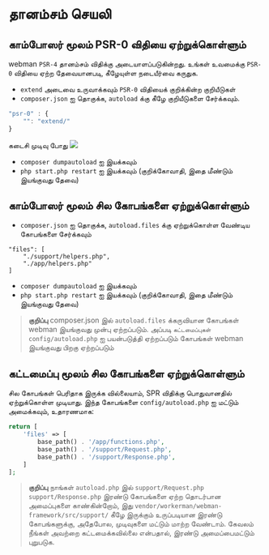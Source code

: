 # தானம்சம் செயலி

## காம்போஸர் மூலம் PSR-0 விதியை ஏற்றுக்கொள்ளும்
webman `PSR-4` தானம்சம் விதிக்கு அடையாளப்படுகின்றது. உங்கள் உவமைக்கு `PSR-0` விதியை ஏற்ற தேவையானபடி, கீழேயுள்ள நடையீர்வை கருதுக.

- `extend` அடைவை உருவாக்கவும் `PSR-0` விதியைக் குறிக்கின்ற குறியீடுகள்
- `composer.json` ஐ தொகுக்க, `autoload` க்கு கீழே குறியீடுகளை சேர்க்கவும்.

```js
"psr-0" : {
    "": "extend/"
}
```
கடைசி முடிவு போது
![](../../assets/img/psr0.png)

- `composer dumpautoload` ஐ இயக்கவும்
- `php start.php restart` ஐ இயக்கவும் (குறிக்கோவாதி, இதை மீண்டும் இயங்குவது தேவை)

## காம்போஸர் மூலம் சில கோபங்களை ஏற்றுக்கொள்ளும்

- `composer.json` ஐ தொகுக்க, `autoload.files` க்கு ஏற்றுக்கொள்ள வேண்டிய கோபங்களை சேர்க்கவும்
```
"files": [
    "./support/helpers.php",
    "./app/helpers.php"
]
```

- `composer dumpautoload` ஐ இயக்கவும்
- `php start.php restart` ஐ இயக்கவும் (குறிக்கோவாதி, இதை மீண்டும் இயங்குவது தேவை)

> **குறிப்பு**
> composer.json இல் `autoload.files` க்கருவியான கோபங்கள் webman இயங்குவது முன்பு ஏற்றப்படும். அப்படி `கட்டமைப்புகள் config/autoload.php` ஐ பயன்படுத்தி ஏற்றப்படும் கோபங்கள் webman இயங்குவது பிறகு ஏற்றப்படும்

## கட்டமைப்பு மூலம் சில கோபங்களை ஏற்றுக்கொள்ளும்
சில கோபங்கள் பெரிதாக இருக்க வில்லையாம், SPR விதிக்கு பொதுவானதில் ஏற்றுக்கொள்ள முடியாது. இந்த கோபங்களை `config/autoload.php` ஐ மட்டும் அமைக்கவும், உதாரணமாக:
```php
return [
    'files' => [
        base_path() . '/app/functions.php',
        base_path() . '/support/Request.php', 
        base_path() . '/support/Response.php',
    ]
];
```
 > **குறிப்பு**
 > நாங்கள் `autoload.php` இல் `support/Request.php` `support/Response.php` இரண்டு கோபங்களை ஏற்ற தொடர்பான அமைப்புகளை காண்கின்றோம், இது `vendor/workerman/webman-framework/src/support/` கீழே இருக்கும் உருப்படியான இரண்டு கோபங்களுக்கு, அதேபோல, முடிவுகளை மட்டும் மாற்ற வேண்டாம். கேவலம் நீங்கள் அவற்றை கட்டமைக்கவில்லை என்பதால், இரண்டு அமைப்பைமட்டும் புறுபடுக.

